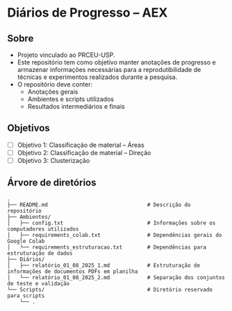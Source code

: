 # Diários de Progresso – AEX

## Sobre

- Projeto vinculado ao PRCEU-USP.  
- Este repositório tem como objetivo manter anotações de progresso e armazenar informações necessárias para a reprodutibilidade de técnicas e experimentos realizados durante a pesquisa.  
- O repositório deve conter:  
  - Anotações gerais  
  - Ambientes e scripts utilizados  
  - Resultados intermediários e finais  

## Objetivos

- [ ] Objetivo 1: Classificação de material – Áreas  
- [ ] Objetivo 2: Classificação de material – Direção  
- [ ] Objetivo 3: Clusterização

## Árvore de diretórios
```
.
├── README.md                                # Descrição do repositório
├── Ambientes/
│   ├── config.txt                           # Informações sobre os computadores utilizados
│   ├── requirements_colab.txt               # Dependências gerais do Google Colab
│   └── requirements_estruturacao.txt        # Dependências para estruturação de dados
├── Diários/
│   ├── relatório_01_08_2025_1.md            # Estruturação de informações de documentos PDFs em planilha
│   └── relatório_01_08_2025_2.md            # Separação dos conjuntos de teste e validação
└── Scripts/                                 # Diretório reservado para scripts
    └── .                                    
```
